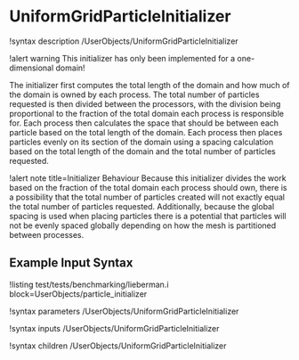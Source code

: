# UniformGridParticleInitializer

!syntax description /UserObjects/UniformGridParticleInitializer

!alert warning
This initializer has only been implemented for a one-dimensional domain!

The initializer first computes the total length of the domain and how much of the domain is owned by each process. The total number of particles requested is then divided between the processors, with the division being proportional to the fraction of the total domain each process is responsible for. Each process then calculates the space that should be between each particle based on the total length of the domain. Each process then places particles evenly on its section of the domain using a spacing calculation based on the total length of the domain and the total number of particles requested.

!alert note title=Initializer Behaviour
Because this initializer divides the work based on the fraction of the total domain each process should own, there is a possibility that the total number of particles created will not exactly equal the total number of particles requested. Additionally, because the global spacing is used when placing particles there is a potential that particles will not be evenly spaced globally depending on how the mesh is partitioned between processes.

## Example Input Syntax

!listing test/tests/benchmarking/lieberman.i block=UserObjects/particle_initializer

!syntax parameters /UserObjects/UniformGridParticleInitializer

!syntax inputs /UserObjects/UniformGridParticleInitializer

!syntax children /UserObjects/UniformGridParticleInitializer
